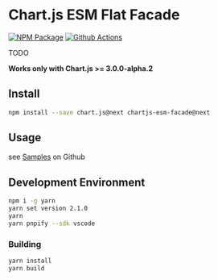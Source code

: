 # Chart.js ESM Flat Facade

[![NPM Package][npm-image]][npm-url] [![Github Actions][github-actions-image]][github-actions-url]

TODO

**Works only with Chart.js >= 3.0.0-alpha.2**

## Install

```bash
npm install --save chart.js@next chartjs-esm-facade@next
```

## Usage

see [Samples](https://github.com/sgratzl/chartjs-esm-facade/tree/master/samples) on Github

## Development Environment

```sh
npm i -g yarn
yarn set version 2.1.0
yarn
yarn pnpify --sdk vscode
```

### Building

```sh
yarn install
yarn build
```

[npm-image]: https://badge.fury.io/js/chartjs-esm-facade.svg
[npm-url]: https://npmjs.org/package/chartjs-esm-facade
[github-actions-image]: https://github.com/sgratzl/chartjs-esm-facade/workflows/ci/badge.svg
[github-actions-url]: https://github.com/sgratzl/chartjs-esm-facade/actions
[codepen]: https://img.shields.io/badge/CodePen-open-blue?logo=codepen
